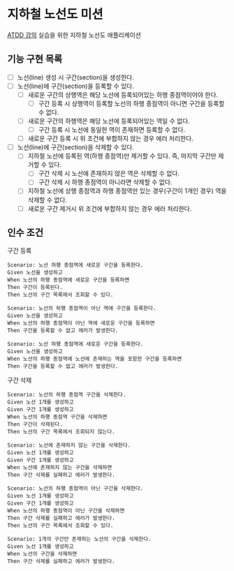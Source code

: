 # 지하철 노선도 미션
[ATDD 강의](https://edu.nextstep.camp/c/R89PYi5H) 실습을 위한 지하철 노선도 애플리케이션

## 기능 구현 목록
* [ ] 노선(line) 생성 시 구간(section)을 생성한다.
* [ ] 노선(line)에 구간(section)을 등록할 수 있다.
  * [ ] 새로운 구간의 상행역은 해당 노선에 등록되어있는 하행 종점역이어야 한다.
    * [ ] 구간 등록 시 상행역이 등록할 노선의 하행 종점역이 아니면 구간을 등록할 수 없다. 
  * [ ] 새로운 구간의 하행역은 해당 노선에 등록되어있는 역일 수 없다.
    * [ ] 구간 등록 시 노선에 동일한 역이 존재하면 등록할 수 없다.
  * [ ] 새로운 구간 등록 시 위 조건에 부합하지 않는 경우 에러 처리한다.
* [ ] 노선(line)에 구간(section)을 삭제할 수 있다.
  * [ ] 지하철 노선에 등록된 역(하행 종점역)만 제거할 수 있다. 즉, 마지막 구간만 제거할 수 있다.
    * [ ] 구간 삭제 시 노선에 존재하지 않은 역은 삭제할 수 없다.
    * [ ] 구간 삭제 시 하행 종점역이 아니라면 삭제할 수 없다.
  * [ ] 지하철 노선에 상행 종점역과 하행 종점역만 있는 경우(구간이 1개인 경우) 역을 삭제할 수 없다.
  * [ ] 새로운 구간 제거시 위 조건에 부합하지 않는 경우 에러 처리한다.

## 인수 조건
구간 등록
```
Scenario: 노선 하행 종점역에 새로운 구간을 등록한다.
Given 노선을 생성하고
When 노선의 하행 종점역에 새로운 구간을 등록하면
Then 구간이 등록된다.
Then 노선의 구간 목록에서 조회할 수 있다.

Scenario: 노선의 하행 종점역이 아닌 역에 구간을 등록한다.
Given 노선을 생성하고
When 노선의 하행 종점역이 아닌 역에 새로운 구간을 등록하면
Then 구간을 등록할 수 없고 에러가 발생한다.

Scenario: 노선 하행 종점역에 새로운 구간을 등록한다.
Given 노선을 생성하고
When 노선의 하행 종점역에 노선에 존재하는 역을 포함한 구간을 등록하면
Then 구간을 등록할 수 없고 에러가 발생한다.
```

구간 삭제
```
Scenario: 노선의 하행 종점역 구간을 삭제한다.
Given 노선 1개를 생성하고
Given 구간 1개를 생성하고
When 노선의 하행 종점역 구간을 삭제하면
Then 구간이 삭제된다.
Then 노선의 구간 목록에서 조회되지 않는다.

Scenario: 노선에 존재하지 않는 구간을 삭제한다.
Given 노선 1개를 생성하고
Given 구간 1개를 생성하고
When 노선에 존재하지 않는 구간을 삭제하면
Then 구간 삭제를 실패하고 에러가 발생한다.

Scenario: 노선의 하행 종점역이 아닌 구간을 삭제한다.
Given 노선 1개를 생성하고
Given 구간 1개를 생성하고
When 노선의 하행 종점역이 아닌 구간을 삭제하면
Then 구간 삭제를 실패하고 에러가 발생한다.
Then 노선의 구간 목록에서 조회할 수 있다.

Scenario: 1개의 구간만 존재하는 노선의 구간을 삭제한다.
Given 노선 1개를 생성하고
When 노선의 구간을 삭제하면
Then 구간 삭제를 실패하고 에러가 발생한다.
```